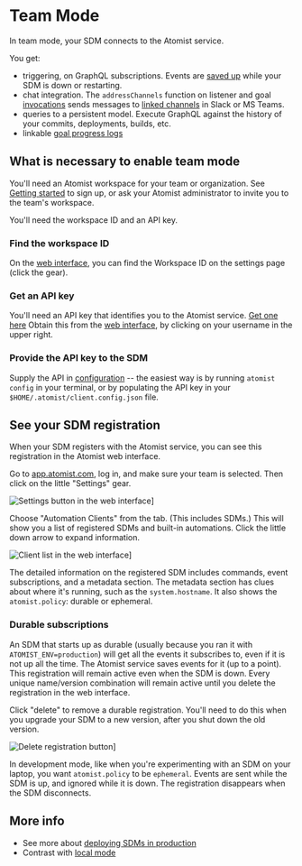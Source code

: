 # Team Mode

In team mode, your SDM connects to the Atomist service.

You get:

* triggering, on GraphQL subscriptions. Events are [saved up](#durable-subscriptions) while your SDM is down or restarting.
* chat integration. The `addressChannels`  function on listener and goal [invocations](invocation.md)
sends messages to [linked channels](../user/lifecycle.md#linked-channels) in Slack or MS Teams.
* queries to a persistent model. Execute GraphQL against the history of your commits, deployments, builds, etc.
* linkable [goal progress logs](logging.md#goal-progress-logs)

## What is necessary to enable team mode

You'll need an Atomist workspace for your team or organization. See [Getting started](../user/index.md) to sign up,
or ask your Atomist administrator to invite you to the team's workspace.

You'll need the workspace ID and an API key.

### Find the workspace ID

On the [web interface][dashboard], you can find the Workspace ID on the settings page (click the gear).

### Get an API key

You'll need an API key that identifies you to the Atomist service. [Get one here](https://app.atomist.com/apiKeys)
Obtain this from the [web interface][dashboard], by clicking on your username in the upper right.

[dashboard]: ../user/dashboard.md (Atomist web interface documentation)

### Provide the API key to the SDM

Supply the API in [configuration](config.md) -- the easiest way is by running `atomist config` in your terminal, or by
populating the API key in your `$HOME/.atomist/client.config.json` file.

## See your SDM registration

When your SDM registers with the Atomist service, you can see this registration in the Atomist web interface.

Go to [app.atomist.com](https://app.atomist.com), log in, and make sure your team is selected. Then click on the little "Settings" gear.

![Settings button in the web interface](img/settings.png)]

Choose "Automation Clients" from the tab. (This includes SDMs.) This will show you a list of registered SDMs and built-in automations. Click the little down arrow to expand information.

![Client list in the web interface](img/clients.png)]

The detailed information on the registered SDM includes commands, event subscriptions, and a metadata section. The metadata section has clues about where it's running, such as the `system.hostname`. It also shows the `atomist.policy`: durable or ephemeral.

### Durable subscriptions

An SDM that starts up as durable (usually because you ran it with `ATOMIST_ENV=production`) will get all the events it subscribes to,
even if it is not up all the time. The Atomist service saves events for it (up to a point).
 This registration will remain active even when the SDM is down. Every unique name/version combination will
 remain active until you delete the registration in the web interface.

 Click "delete" to remove a durable registration. You'll need to do this when you upgrade your SDM to a new version, after you shut down the old version.

![Delete registration button](img/delete.png)]

 In development mode, like when you're experimenting with an SDM on your laptop, you want `atomist.policy` to be `ephemeral`. Events are sent while the SDM is up, and ignored while it is down. The registration disappears when the SDM disconnects.

## More info

* See more about [deploying SDMs in production](sdm-deploy.md)
* Contrast with [local mode](local.md)
